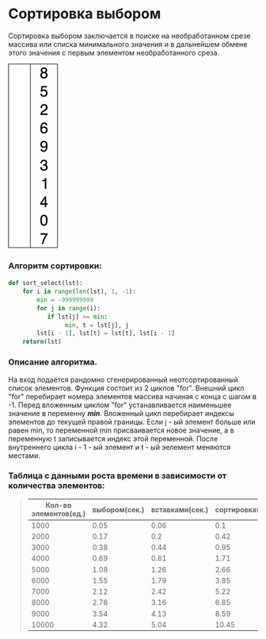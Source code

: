 # Сортировка выбором

Сортировка выбором заключается в поиске на необработанном срезе массива или списка минимального значения и в дальнейшем обмене этого значения с первым элементом необработанного среза.

![image](https://github.com/kriper2OO3/Lab2/blob/main/Selection-Sort-Animation.gif)

### Алгоритм сортировки:

```py
def sort_select(lst):
    for i in range(len(lst), 1, -1):
        min = -999999999
        for j in range(i):
           if lst[j] >= min:
                min, t = lst[j], j
        lst[i - 1], lst[t] = lst[t], lst[i - 1]
    return(lst)
```

### Описание алгоритма.

На вход подаётся рандомно сгенерированный неотсортированный список элементов. Функция состоит из 2 циклов "for". Внешний цикл "for" перебирает номера элементов массива начиная с конца c шагом в -1. Перед вложенным циклом "for" устанавливается наименьшее значение в переменну ***min***. Вложенный цикл перебирает индексы элементов до текущей правой границы. Если  j - ый элемент больше или равен min, то переменной min присваивается новое значение, а в переменную t записывается индекс этой переменной.
После внутреннего цикла i - 1 - ый элемент и t - ый эелемент меняются местами.

### Таблица с данными роста времени в зависимости от количества элементов:

> |Кол-во элементов(ед.)| выбором(сек.)| вставками(сек.)| сортировка(сек.)|Пузырковая  (сек.)|
> |-------------|----------|---|----|----|
> |                     1000|                    0.05|                      0.06|                         0.1|                                   0.11|
> |                     2000|                    0.17|                       0.2|                        0.42|                                   0.44|
> |                     3000|                    0.38|                      0.44|                        0.95|                                    1.0|
> |                     4000|                    0.69|                      0.81|                        1.71|                                    1.8|
> |                     5000|                    1.08|                      1.26|                        2.66|                                   2.83|
> |                     6000|                    1.55|                      1.79|                        3.85|                                   4.05|
> |                     7000|                    2.12|                      2.42|                        5.22|                                   5.51|
> |                     8000|                    2.76|                      3.16|                        6.85|                                   7.16|
> |                     9000|                    3.54|                      4.13|                        8.59|                                   9.09|
> |                    10000|                    4.32|                      5.04|                       10.45|                                  11.04|
